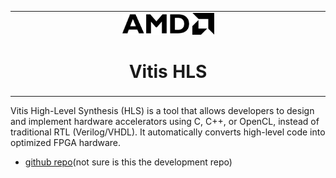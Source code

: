 <table class="sphinxhide">
 <tr>
   <td align="center"><img src="https://raw.githubusercontent.com/Xilinx/Image-Collateral/main/xilinx-logo.png" width="30%"/><h1>Vitis HLS</h1>
   </td>
 </tr>
</table>


Vitis High-Level Synthesis (HLS) is a tool that allows developers to design and implement hardware accelerators using C, C++, or OpenCL, instead of traditional RTL (Verilog/VHDL). It automatically converts high-level code into optimized FPGA hardware.

- [github repo](https://github.com/Xilinx/Vitis-HLS-Introductory-Examples)(not sure is this the development repo)